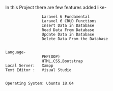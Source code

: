 In this Project there are few features added like-

                    Laravel 6 Fundamental
                    Laravel 6 CRUD Functions
                    Insert Data in Database
                    Read Data From Database
                    Update Data in Database
                    Delete Data From the Database


    Language-
                    PHP(OOP)
                    HTML,CSS,Bootstrap
    Local Server:   Xampp
    Text Editor :   Visual Studio
    
    
    Operating System: Ubuntu 18.04
